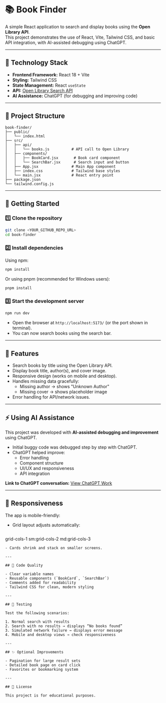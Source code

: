 # 📚 Book Finder

A simple React application to search and display books using the **Open Library API**.  
This project demonstrates the use of React, Vite, Tailwind CSS, and basic API integration, with AI-assisted debugging using ChatGPT.

---

## 🧰 Technology Stack

- **Frontend Framework:** React 18 + Vite  
- **Styling:** Tailwind CSS  
- **State Management:** React `useState`  
- **API:** [Open Library Search API](https://openlibrary.org/search.json?title={bookTitle})  
- **AI Assistance:** ChatGPT (for debugging and improving code)  

---

## 📂 Project Structure

```
book-finder/
├── public/
│   └── index.html
├── src/
│   ├── api/
│   │   └── books.js          # API call to Open Library
│   ├── components/
│   │   ├── BookCard.jsx       # Book card component
│   │   └── SearchBar.jsx      # Search input and button
│   ├── App.jsx               # Main App component
│   ├── index.css             # Tailwind base styles
│   └── main.jsx              # React entry point
├── package.json
└── tailwind.config.js

```

---

## 🚀 Getting Started

### 1️⃣ Clone the repository
```bash
git clone <YOUR_GITHUB_REPO_URL>
cd book-finder
```

### 2️⃣ Install dependencies
Using npm:
```bash
npm install
```
Or using pnpm (recommended for Windows users):
```bash
pnpm install
```

### 3️⃣ Start the development server
```bash
npm run dev
```
- Open the browser at `http://localhost:5173/` (or the port shown in terminal).  
- You can now search books using the search bar.

---

## 🎨 Features

- Search books by title using the Open Library API.  
- Display book title, author(s), and cover image.  
- Responsive design (works on mobile and desktop).  
- Handles missing data gracefully:
  - Missing author → shows "Unknown Author"  
  - Missing cover → shows placeholder image  
- Error handling for API/network issues.  

---

## ⚡ Using AI Assistance

This project was developed with **AI-assisted debugging and improvement** using ChatGPT.  
- Initial buggy code was debugged step by step with ChatGPT.  
- ChatGPT helped improve:
  - Error handling
  - Component structure
  - UI/UX and responsiveness
  - API integration

**Link to ChatGPT conversation:** [View ChatGPT Work](https://chatgpt.com/share/68b68c36-828c-8013-9ce4-071e52fceeb8)

---

## 📱 Responsiveness

The app is mobile-friendly:
- Grid layout adjusts automatically:
  ```css
grid-cols-1 sm:grid-cols-2 md:grid-cols-3
```
- Cards shrink and stack on smaller screens.

---

## 📝 Code Quality

- Clear variable names  
- Reusable components (`BookCard`, `SearchBar`)  
- Comments added for readability  
- Tailwind CSS for clean, modern styling

---

## 🧪 Testing

Test the following scenarios:

1. Normal search with results  
2. Search with no results → displays “No books found”  
3. Simulated network failure → displays error message  
4. Mobile and desktop views → check responsiveness  

---

## ✨ Optional Improvements

- Pagination for large result sets  
- Detailed book page on card click  
- Favorites or bookmarking system  

---

## 📄 License

This project is for educational purposes.

